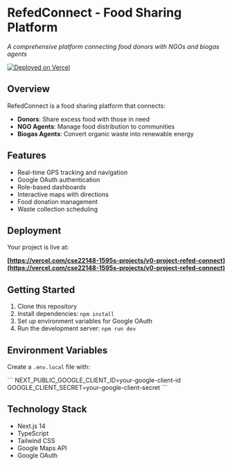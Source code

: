 # RefedConnect - Food Sharing Platform

*A comprehensive platform connecting food donors with NGOs and biogas agents*

[![Deployed on Vercel](https://img.shields.io/badge/Deployed%20on-Vercel-black?style=for-the-badge&logo=vercel)](https://vercel.com/cse22148-1595s-projects/v0-project-refed-connect)

## Overview

RefedConnect is a food sharing platform that connects:
- **Donors**: Share excess food with those in need
- **NGO Agents**: Manage food distribution to communities  
- **Biogas Agents**: Convert organic waste into renewable energy

## Features

- Real-time GPS tracking and navigation
- Google OAuth authentication
- Role-based dashboards
- Interactive maps with directions
- Food donation management
- Waste collection scheduling

## Deployment

Your project is live at:

**[https://vercel.com/cse22148-1595s-projects/v0-project-refed-connect](https://vercel.com/cse22148-1595s-projects/v0-project-refed-connect)**

## Getting Started

1. Clone this repository
2. Install dependencies: `npm install`
3. Set up environment variables for Google OAuth
4. Run the development server: `npm run dev`

## Environment Variables

Create a `.env.local` file with:

\`\`\`
NEXT_PUBLIC_GOOGLE_CLIENT_ID=your-google-client-id
GOOGLE_CLIENT_SECRET=your-google-client-secret
\`\`\`

## Technology Stack

- Next.js 14
- TypeScript
- Tailwind CSS
- Google Maps API
- Google OAuth
